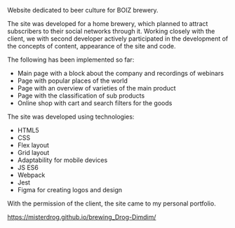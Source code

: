 Website dedicated to beer culture for BOIZ brewery.

The site was developed for a home brewery, which planned to attract subscribers to their social networks through it. Working closely with the client, we with second developer actively participated in the development of the concepts of content, appearance of the site and code.

The following has been implemented so far:

- Main page with a block about the company and recordings of webinars
- Page with popular places of the world
- Page with an overview of varieties of the main product
- Page with the classification of sub products
- Online shop with cart and search filters for the goods

The site was developed using technologies:

- HTML5
- CSS
- Flex layout
- Grid layout
- Adaptability for mobile devices
- JS ES6
- Webpack
- Jest
- Figma for creating logos and design

With the permission of the client, the site came to my personal portfolio.

https://misterdrog.github.io/brewing_Drog-Dimdim/